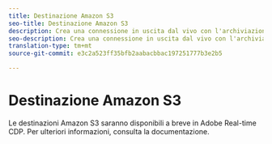 ```yaml
---
title: Destinazione Amazon S3
seo-title: Destinazione Amazon S3
description: Crea una connessione in uscita dal vivo con l'archiviazione Amazon Web Services (AWS) S3 per esportare periodicamente file di dati CSV o delimitati da tabulazioni da Adobe Experience Platform nei tuoi bucket S3.
seo-description: Crea una connessione in uscita dal vivo con l'archiviazione Amazon Web Services (AWS) S3 per esportare periodicamente file di dati CSV o delimitati da tabulazioni da Adobe Experience Platform nei tuoi bucket S3.
translation-type: tm+mt
source-git-commit: e3c2a523ff35bfb2aabacbbac197251777b3e2b5

---
```



# Destinazione Amazon S3

Le destinazioni Amazon S3 saranno disponibili a breve in Adobe Real-time CDP. Per ulteriori informazioni, consulta la documentazione.
